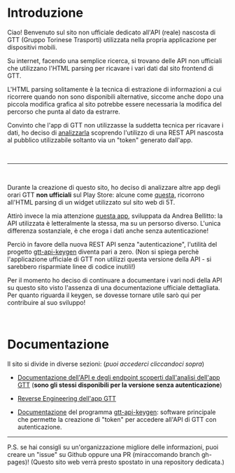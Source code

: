 # Introduzione

Ciao! Benvenuto sul sito non ufficiale dedicato all'API (reale) nascosta di GTT (Gruppo Torinese Trasporti) utilizzata nella propria applicazione per dispositivi mobili.

Su internet, facendo una semplice ricerca, si trovano delle API non ufficiali che utilizzano l'HTML parsing per ricavare i vari dati dal sito frontend di GTT.

L'HTML parsing solitamente è la tecnica di estrazione di informazioni a cui ricorrere quando non sono disponibili alternative, siccome anche dopo una piccola modifica grafica al sito potrebbe essere necessaria la modifica del percorso che punta al dato da estrarre.

Convinto che l'app di GTT non utilizzasse la suddetta tecnica per ricavare i dati, ho deciso di [analizzarla](https://gtt.gabboxl.ga/gtt_reverse) scoprendo l'utilizzo di una REST API nascosta al pubblico utilizzabile soltanto via un "token" generato dall'app.

<br>

---

<br>

Durante la creazione di questo sito, ho deciso di analizzare altre app degli orari GTT **non ufficiali** sul Play Store: alcune come [questa](https://play.google.com/store/apps/details?id=it.paologodino.bustorino), ricorrono all'HTML parsing di un widget utilizzato sul sito web di 5T.

Attirò invece la mia attenzione [questa app](https://play.google.com/store/apps/details?id=com.belandsoft.orariGTT), sviluppata da Andrea Bellitto: la API utilizzata è letteralmente la stessa, ma su un persorso diverso.
L'unica differenza sostanziale, è che eroga i dati anche senza autenticazione!



Perciò in favore della nuova REST API senza "autenticazione", l'utilità del progetto [gtt-api-keygen](https://github.com/Gabboxl/gtt-api-keygen) diventa pari a zero. (Non si spiega perchè l'applicazione ufficiale di GTT non utilizzi questa versione della API - si sarebbero risparmiate linee di codice inutili!)

Per il momento ho deciso di continuare a documentare i vari nodi della API su questo sito visto l'assenza di una documentazione ufficiale dettagliata.
Per quanto riguarda il keygen, se dovesse tornare utile sarò qui per contribuire al suo sviluppo!

<br>

# Documentazione

Il sito si divide in diverse sezioni: (*puoi accederci cliccandoci sopra*)

* <a href="https://gtt.gabboxl.ga/API" name="api_endpoints">Documentazione dell'API e degli endpoint scoperti dall'analisi dell'app GTT</a> (<b>sono gli stessi disponibili per la versione senza autenticazione</b>)

* [Reverse Engineering dell'app GTT](https://gtt.gabboxl.ga/gtt_reverse)

* [Documentazione](https://github.com/Gabboxl/gtt-api-keygen/blob/master/README.md) del programma [gtt-api-keygen](https://github.com/Gabboxl/gtt-api-keygen): software principale che permette la creazione di "token" per accedere all'API di GTT con autenticazione.


---

P.S. se hai consigli su un'organizzazione migliore delle informazioni, puoi creare un "issue" su Github oppure una PR (miraccomando branch gh-pages)! (Questo sito web verrà presto spostato in una repository dedicata.)
